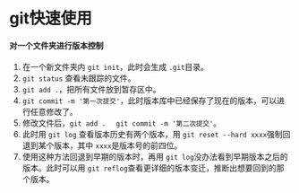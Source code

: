 # git快速使用
#### 对一个文件夹进行版本控制
1. 在一个新文件夹内 `git init`，此时会生成 `.git`目录。
2. `git status` 查看未跟踪的文件。
3. `git add .`，把所有文件放到暂存区中。
4. `git commit -m '第一次提交'`，此时版本库中已经保存了现在的版本，可以进行任意修改了。
5. 修改文件后，`git add . ` ` git commit -m '第二次提交'`。
6. 此时用 `git log` 查看版本历史有两个版本，用 `git reset --hard xxxx`强制回退到某个版本，其中 `xxxx`是版本号的前四位。
7. 使用这种方法回退到早期的版本时，再用 `git log`没办法看到早期版本之后的版本。此时可以用 `git reflog`查看更详细的版本变迁，推断出想要回到的那个版本。
